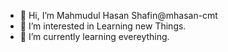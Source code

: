 - 👋 Hi, I’m Mahmudul Hasan Shafin@mhasan-cmt
- 👀 I’m interested in Learning new Things.
- 🌱 I’m currently learning evereything.
<!---
mhasan-cmt/mhasan-cmt is a ✨ special ✨ repository because its `README.md` (this file) appears on your GitHub profile.
You can click the Preview link to take a look at your changes.
--->
